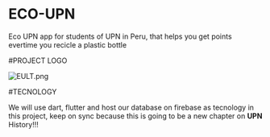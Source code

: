 # ECO-UPN
Eco UPN app for students of UPN in Peru, that helps you get points evertime you recicle a plastic bottle

#PROJECT LOGO

![EULT.png](https://i.postimg.cc/28NpJ1Qk/EULT.png)

#TECNOLOGY

We will use dart, flutter and host our database on firebase as tecnology in this project, keep on sync because this is going to be a new chapter on **UPN** History!!!
